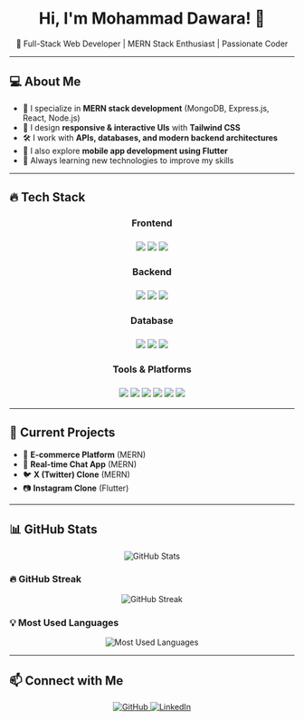 <h1 align="center">Hi, I'm Mohammad Dawara! 👋</h1>

<p align="center">
  🚀 Full-Stack Web Developer | MERN Stack Enthusiast | Passionate Coder
</p>

---

## 💻 About Me  
- 🎯 I specialize in **MERN stack development** (MongoDB, Express.js, React, Node.js)  
- 🎨 I design **responsive & interactive UIs** with **Tailwind CSS**  
- 🛠️ I work with **APIs, databases, and modern backend architectures**  
- 📱 I also explore **mobile app development using Flutter**  
- 🌱 Always learning new technologies to improve my skills  

---

## 🔥 Tech Stack  

<h3 align="center" >Frontend<h3>
<p align="center">
  <img src="https://img.shields.io/badge/React-61DAFB?style=for-the-badge&logo=react&logoColor=black" />
  <img src="https://img.shields.io/badge/Next.js-000?style=for-the-badge&logo=nextdotjs" />
  <img src="https://img.shields.io/badge/Tailwind%20CSS-38B2AC?style=for-the-badge&logo=tailwind-css&logoColor=white" />
</p>

<h3 align="center" >Backend<h3>
<p align="center">
  <img src="https://img.shields.io/badge/Node.js-339933?style=for-the-badge&logo=node.js&logoColor=white" />
  <img src="https://img.shields.io/badge/Express.js-000?style=for-the-badge&logo=express&logoColor=white" />
  <img src="https://img.shields.io/badge/Prisma-2D3748?style=for-the-badge&logo=prisma&logoColor=white" />
</p>

<h3 align="center" >Database<h3>
<p align="center">
  <img src="https://img.shields.io/badge/MongoDB-47A248?style=for-the-badge&logo=mongodb&logoColor=white" />
  <img src="https://img.shields.io/badge/PostgreSQL-336791?style=for-the-badge&logo=postgresql&logoColor=white" />
  <img src="https://img.shields.io/badge/MySQL-4479A1?style=for-the-badge&logo=mysql&logoColor=white" />
</p>

<h3 align="center" >Tools & Platforms<h3>
<p align="center">
  <img src="https://img.shields.io/badge/Git-F05032?style=for-the-badge&logo=git&logoColor=white" />
  <img src="https://img.shields.io/badge/GitHub-181717?style=for-the-badge&logo=github&logoColor=white" />
  <img src="https://img.shields.io/badge/VS%20Code-007ACC?style=for-the-badge&logo=visual-studio-code&logoColor=white" />
  <img src="https://img.shields.io/badge/Docker-2496ED?style=for-the-badge&logo=docker&logoColor=white" />
  <img src="https://img.shields.io/badge/VirtualBox-183A61?style=for-the-badge&logo=virtualbox&logoColor=white" />
  <img src="https://img.shields.io/badge/Figma-F24E1E?style=for-the-badge&logo=figma&logoColor=white" />
</p>

---

## 📌 Current Projects  
- 🛒 **E-commerce Platform** (MERN)  
- 💬 **Real-time Chat App** (MERN)  
- 🐦 **X (Twitter) Clone** (MERN)  
- 📷 **Instagram Clone** (Flutter)  

---

## 📊 GitHub Stats  
<p align="center">
  <img src="https://github-readme-stats.vercel.app/api?username=MohamedHD4K&show_icons=true&theme=tokyonight" alt="GitHub Stats" />
</p>

### 🔥 GitHub Streak  
<p align="center">
  <img src="https://github-readme-streak-stats.herokuapp.com/?user=MohamedHD4K&theme=tokyonight" alt="GitHub Streak" />
</p>

### 💡 Most Used Languages  
<p align="center">
  <img src="https://github-readme-stats.vercel.app/api/top-langs/?username=MohamedHD4K&layout=compact&theme=tokyonight" alt="Most Used Languages" />
</p>

---

## 📫 Connect with Me  
<p align="center">
  <a href="https://github.com/MohamedHD4K">
    <img src="https://img.shields.io/badge/GitHub-000?style=for-the-badge&logo=github" alt="GitHub" />
  </a>
  <a href="https://www.linkedin.com/in/mohammad-dawara-b71a58276/">
    <img src="https://img.shields.io/badge/LinkedIn-0077B5?style=for-the-badge&logo=linkedin" alt="LinkedIn" />
  </a>
</p>
